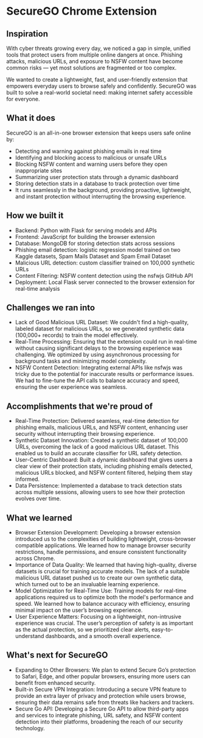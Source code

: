 # SecureGO Chrome Extension

## Inspiration
With cyber threats growing every day, we noticed a gap in simple, unified tools that protect users from multiple online dangers at once. Phishing attacks, malicious URLs, and exposure to NSFW content have become common risks — yet most solutions are fragmented or too complex.

We wanted to create a lightweight, fast, and user-friendly extension that empowers everyday users to browse safely and confidently. SecureGO was built to solve a real-world societal need: making internet safety accessible for everyone.

## What it does
SecureGO is an all-in-one browser extension that keeps users safe online by:
- Detecting and warning against phishing emails in real time
- Identifying and blocking access to malicious or unsafe URLs
- Blocking NSFW content and warning users before they open inappropriate sites
- Summarizing user protection stats through a dynamic dashboard
- Storing detection stats in a database to track protection over time
- It runs seamlessly in the background, providing proactive, lightweight, and instant protection without interrupting the browsing experience.

## How we built it
- Backend: Python with Flask for serving models and APIs
- Frontend: JavaScript for building the browser extension
- Database: MongoDB for storing detection stats across sessions
- Phishing email detection: logistic regression model trained on two Kaggle datasets, Spam Mails Dataset and Spam Email Dataset
- Malicious URL detection: custom classifier trained on 100,000 synthetic URLs
- Content Filtering: NSFW content detection using the nsfwjs GitHub API
- Deployment: Local Flask server connected to the browser extension for real-time analysis

## Challenges we ran into
- Lack of Good Malicious URL Dataset: We couldn't find a high-quality, labeled dataset for malicious URLs, so we generated synthetic data (100,000+ records) to train the model effectively.
- Real-Time Processing: Ensuring that the extension could run in real-time without causing significant delays to the browsing experience was challenging. We optimized by using asynchronous processing for background tasks and minimizing model complexity.
- NSFW Content Detection: Integrating external APIs like nsfwjs was tricky due to the potential for inaccurate results or performance issues. We had to fine-tune the API calls to balance accuracy and speed, ensuring the user experience was seamless.

## Accomplishments that we're proud of
- Real-Time Protection: Delivered seamless, real-time detection for phishing emails, malicious URLs, and NSFW content, enhancing user security without interrupting their browsing experience.
- Synthetic Dataset Innovation: Created a synthetic dataset of 100,000 URLs, overcoming the lack of a good malicious URL dataset. This enabled us to build an accurate classifier for URL safety detection.
- User-Centric Dashboard: Built a dynamic dashboard that gives users a clear view of their protection stats, including phishing emails detected, malicious URLs blocked, and NSFW content filtered, helping them stay informed.
- Data Persistence: Implemented a database to track detection stats across multiple sessions, allowing users to see how their protection evolves over time.

## What we learned
- Browser Extension Development: Developing a browser extension introduced us to the complexities of building lightweight, cross-browser compatible applications. We learned how to manage browser security restrictions, handle permissions, and ensure consistent functionality across Chrome.
- Importance of Data Quality: We learned that having high-quality, diverse datasets is crucial for training accurate models. The lack of a suitable malicious URL dataset pushed us to create our own synthetic data, which turned out to be an invaluable learning experience.
- Model Optimization for Real-Time Use: Training models for real-time applications required us to optimize both the model's performance and speed. We learned how to balance accuracy with efficiency, ensuring minimal impact on the user’s browsing experience.
- User Experience Matters: Focusing on a lightweight, non-intrusive experience was crucial. The user’s perception of safety is as important as the actual protection, so we prioritized clear alerts, easy-to-understand dashboards, and a smooth overall experience.

## What's next for SecureGO
- Expanding to Other Browsers: We plan to extend Secure Go’s protection to Safari, Edge, and other popular browsers, ensuring more users can benefit from enhanced security.
- Built-in Secure VPN Integration: Introducing a secure VPN feature to provide an extra layer of privacy and protection while users browse, ensuring their data remains safe from threats like hackers and trackers.
- Secure Go API: Developing a Secure Go API to allow third-party apps and services to integrate phishing, URL safety, and NSFW content detection into their platforms, broadening the reach of our security technology.
